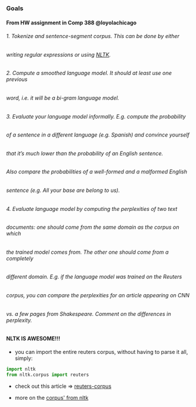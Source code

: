 





### Goals
#### From HW assignment in Comp 388 @loyolachicago
###### 1. Tokenize and sentence-segment corpus. This can be done by either
###### writing regular expressions or using [NLTK](http://www.nltk.org).
###### 2. Compute a smoothed language model. It should at least use one previous
###### word, i.e. it will be a bi-gram language model. 
###### 3. Evaluate your language model informally. E.g. compute the probability
###### of a sentence in a different language (e.g. Spanish) and convince yourself
###### that it’s much lower than the probability of an English sentence.
###### Also compare the probabilities of a well-formed and a malformed English
###### sentence (e.g. All your base are belong to us). 
###### 4. Evaluate language model by computing the perplexities of two text
###### documents: one should come from the same domain as the corpus on which
###### the trained model comes from. The other one should come from a completely
###### different domain. E.g. if the language model was trained on the Reuters
###### corpus, you can compare the perplexities for an article appearing on CNN
###### vs. a few pages from Shakespeare. Comment on the differences in perplexity.


#### NLTK IS AWESOME!!!
* you can import the entire reuters corpus, without having to parse it all, simply:
```python
import nltk
from nltk.corpus import reuters

```

* check out this article => [reuters-corpus](https://miguelmalvarez.com/2015/03/20/classifying-reuters-21578-collection-with-python-representing-the-data/)

* more on the [corpus' from nltk](http://www.nltk.org/howto/corpus.html)